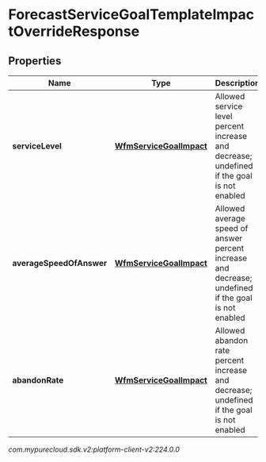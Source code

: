 # ForecastServiceGoalTemplateImpactOverrideResponse


## Properties

| Name | Type | Description | Notes |
| ------------ | ------------- | ------------- | ------------- |
| **serviceLevel** | [**WfmServiceGoalImpact**](WfmServiceGoalImpact) | Allowed service level percent increase and decrease; undefined if the goal is not enabled |  [optional] |
| **averageSpeedOfAnswer** | [**WfmServiceGoalImpact**](WfmServiceGoalImpact) | Allowed average speed of answer percent increase and decrease; undefined if the goal is not enabled |  [optional] |
| **abandonRate** | [**WfmServiceGoalImpact**](WfmServiceGoalImpact) | Allowed abandon rate percent increase and decrease; undefined if the goal is not enabled |  [optional] |




_com.mypurecloud.sdk.v2:platform-client-v2:224.0.0_
